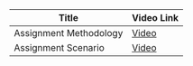 | Title                  | Video Link        |
|------------------------|-------------------|
| Assignment Methodology | [Video](https://www.youtube.com/watch?v=TCzAKQ2qu-Y)
| Assignment Scenario    | [Video](https://www.youtube.com/watch?v=Y2O8O9dKshM)